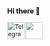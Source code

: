 ### Hi there 🦊
<a href="https://t.me/qwemmmm" target="_blank">
  <img align="left" alt="Telegram" width="40" src="https://cdn.jsdelivr.net/npm/simple-icons@v3/icons/telegram.svg" />
</a>
<a href='https://blanket8332.github.io/20_portfolio/' target="_blank">
  <img src='https://user-images.githubusercontent.com/5713670/87202985-820dcb80-c2b6-11ea-9f56-7ec461c497c3.gif' width='40'>
</a>
